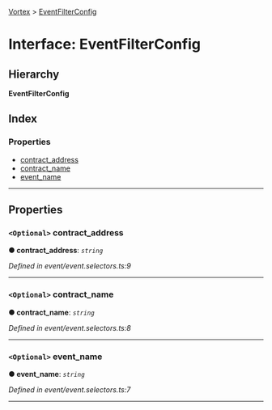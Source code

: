 [Vortex](../README.md) > [EventFilterConfig](../interfaces/eventfilterconfig.md)

# Interface: EventFilterConfig

## Hierarchy

**EventFilterConfig**

## Index

### Properties

* [contract_address](eventfilterconfig.md#contract_address)
* [contract_name](eventfilterconfig.md#contract_name)
* [event_name](eventfilterconfig.md#event_name)

---

## Properties

<a id="contract_address"></a>

### `<Optional>` contract_address

**● contract_address**: *`string`*

*Defined in event/event.selectors.ts:9*

___
<a id="contract_name"></a>

### `<Optional>` contract_name

**● contract_name**: *`string`*

*Defined in event/event.selectors.ts:8*

___
<a id="event_name"></a>

### `<Optional>` event_name

**● event_name**: *`string`*

*Defined in event/event.selectors.ts:7*

___

